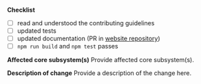 <!--
Thank you for your pull request!

Please makes sure that you have read the contributing guidelines prior to opening
this PR. A PR will only be merged if it is compliant with the guidelines and meets
all the requirements found below.

Please provide a clear and concise initial message for this PR, and keep it updated
as the PR evolves.
-->

**Checklist**

<!-- Remove items that do not apply. -->

- [ ] read and understood the contributing guidelines
- [ ] updated tests
- [ ] updated documentation (PR in [website repository](https://github.com/MarcusCemes/image-processing-pipeline-website))
- [ ] `npm run build` and `npm test` passes

<!-- NOTE: these things are not required to open a PR and can be done afterwards / while the PR is open. -->

**Affected core subsystem(s)**
Provide affected core subsystem(s).

**Description of change**
Provide a description of the change here.
